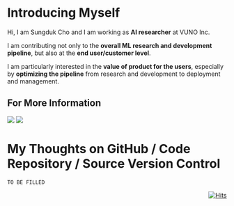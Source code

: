 # Introducing Myself
Hi, I am Sungduk Cho and I am working as **AI researcher** at VUNO Inc.

I am contributing not only to the **overall ML research and development pipeline**, but also at the **end user/customer level**.

I am particularly interested in the **value of product for the users**, especially by **optimizing the pipeline** from research and development to deployment and management.

## For More Information

<a href='https://www.linkedin.com/in/sungdukcho'><img src="https://img.shields.io/badge/LinkedIn-0A66C2?style=for-the-badge&logo=linkedin&logoColor=white"/></a>
<a href='https://scholar.google.com/citations?hl=en&user=zsfFJ-cAAAAJ'><img src="https://img.shields.io/badge/Google%20Scholar-4285F4?style=for-the-badge&logo=google-scholar&logoColor=white"/></a>

# My Thoughts on GitHub / Code Repository / Source Version Control

`TO BE FILLED`

<div align=right>

[![Hits](https://hits.seeyoufarm.com/api/count/incr/badge.svg?url=https%3A%2F%2Fgithub.com%2Fsungdukcho&count_bg=%239FC5E8&title_bg=%23000000&icon=&icon_color=%23E7E7E7&title=Views&edge_flat=false)](https://hits.seeyoufarm.com)

</div>

<!--
**sungdukcho/sungdukcho** is a ✨ _special_ ✨ repository because its `README.md` (this file) appears on your GitHub profile.

Here are some ideas to get you started:

- 🔭 I’m currently working on ...
- 🌱 I’m currently learning ...
- 👯 I’m looking to collaborate on ...
- 🤔 I’m looking for help with ...
- 💬 Ask me about ...
- 📫 How to reach me: ...
- 😄 Pronouns: ...
- ⚡ Fun fact: ...
-->
